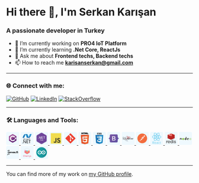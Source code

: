 # Hi there 👋, I'm Serkan Karışan

### A passionate developer in Turkey

- 🔭 I’m currently working on **PRO4 IoT Platform**
- 🌱 I’m currently learning **.Net Core, ReactJs**
- 💬 Ask me about **Frontend techs, Backend techs**
- 📫 How to reach me **karisanserkan@gmail.com**

---

### 🌐 Connect with me:

[![GitHub](https://img.shields.io/badge/GitHub-181717?style=for-the-badge&logo=github&logoColor=white)](https://github.com/serkankarisan)
[![LinkedIn](https://img.shields.io/badge/LinkedIn-0077B5?style=for-the-badge&logo=linkedin&logoColor=white)](https://www.linkedin.com/in/serkan-kari%C5%9Fan-692598148/)
[![StackOverflow](https://img.shields.io/badge/-StackOverflow-FE7A16?style=for-the-badge&logo=stack-overflow&logoColor=white)](https://stackoverflow.com/users/17367160)

---

### 🛠️ Languages and Tools:

<div class="icons-div">
    <a href="https://www.w3schools.com/cs/" target="_blank" rel="noreferrer" class="icon-button">
        <img src="https://raw.githubusercontent.com/serkankarisan/icons/refs/heads/main/csharp-original.svg"
            alt="csharp" class="icon" width="35" />
    </a>
    <a href="https://dotnet.microsoft.com/" target="_blank" rel="noreferrer" class="icon-button">
        <img src="https://raw.githubusercontent.com/serkankarisan/icons/refs/heads/main/dot-net-original-wordmark.svg"
            alt="dotnet" class="icon" width="35" />
    </a>
    <a href="https://dotnet.microsoft.com/" target="_blank" rel="noreferrer" class="icon-button">
        <img src="https://raw.githubusercontent.com/serkankarisan/icons/refs/heads/main/dot-net-core.svg"
            alt="dotnetcore" class="icon" width="35" />
    </a>
    <a href="https://developer.mozilla.org/en-US/docs/Web/JavaScript" target="_blank" rel="noreferrer"
        class="icon-button">
        <img src="https://raw.githubusercontent.com/serkankarisan/icons/refs/heads/main/javascript-original.svg"
            alt="javascript" class="icon" width="35" />
    </a>
    <a href="https://git-scm.com/" target="_blank" rel="noreferrer" class="icon-button">
        <img src="https://raw.githubusercontent.com/serkankarisan/icons/refs/heads/main/git-scm-icon.svg" alt="git"
            class="icon" width="35" />
    </a>
    <a href="https://www.w3.org/html/" target="_blank" rel="noreferrer" class="icon-button">
        <img src="https://raw.githubusercontent.com/serkankarisan/icons/refs/heads/main/html5-original-wordmark.svg"
            alt="html5" class="icon" width="35" />
    </a>
    <a href="https://www.w3schools.com/css/" target="_blank" rel="noreferrer" class="icon-button">
        <img src="https://raw.githubusercontent.com/serkankarisan/icons/refs/heads/main/css3-original-wordmark.svg"
            alt="css3" class="icon" width="35" />
    </a>
    <a href="https://getbootstrap.com" target="_blank" rel="noreferrer" class="icon-button">
        <img src="https://raw.githubusercontent.com/serkankarisan/icons/refs/heads/main/bootstrap_logo.svg"
            alt="bootstrap" class="icon" width="35" />
    </a>
    <a href="https://www.microsoft.com/en-us/sql-server" target="_blank" rel="noreferrer" class="icon-button">
        <img src="https://raw.githubusercontent.com/serkankarisan/icons/refs/heads/main/microsoft-sql-server-logo.svg"
            alt="mssql" class="icon" width="35" />
    </a>
    <a href="https://postman.com" target="_blank" rel="noreferrer" class="icon-button">
        <img src="https://raw.githubusercontent.com/serkankarisan/icons/refs/heads/main//getpostman-icon.svg"
            alt="postman" class="icon" width="35" />
    </a>
    <a href="https://reactjs.org/" target="_blank" rel="noreferrer" class="icon-button">
        <img src="https://raw.githubusercontent.com/serkankarisan/icons/refs/heads/main/react-original-wordmark.svg"
            alt="react" class="icon" width="35" />
    </a>
    <a href="https://redis.io" target="_blank" rel="noreferrer" class="icon-button">
        <img src="https://raw.githubusercontent.com/serkankarisan/icons/refs/heads/main/redis-original-wordmark.svg"
            alt="redis" class="icon" width="35" />
    </a>
    <a href="https://nodejs.org/docs/latest/api/" target="_blank" rel="noreferrer" class="icon-button">
        <img src="https://raw.githubusercontent.com/serkankarisan/icons/refs/heads/main/nodejs-logo.svg" alt="nodejs"
            class="icon" width="35" />
    </a>
    <a href="https://canvasjs.com" target="_blank" rel="noreferrer" class="icon-button">
        <img src="https://raw.githubusercontent.com/serkankarisan/icons/refs/heads/main/canvasjs-charts.svg"
            alt="canvasjs" class="icon" width="35" />
    </a>
    <a href="https://www.chartjs.org" target="_blank" rel="noreferrer" class="icon-button">
        <img src="https://raw.githubusercontent.com/serkankarisan/icons/refs/heads/main/chartjs-logo.svg" alt="chartjs"
            class="icon" width="35" />
    </a>
    <a href="https://www.arduino.cc/" target="_blank" rel="noreferrer" class="icon-button">
        <img src="https://raw.githubusercontent.com/serkankarisan/icons/refs/heads/main/arduino.svg" alt="arduino"
            class="icon" width="35" />
    </a>
</div>

---

You can find more of my work on [my GitHub profile](https://github.com/serkankarisan).
